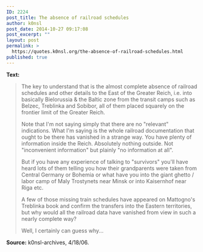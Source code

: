 ```yaml
---
ID: 2224
post_title: The absence of railroad schedules
author: k0nsl
post_date: 2014-10-27 09:17:08
post_excerpt: ""
layout: post
permalink: >
  https://quotes.k0nsl.org/the-absence-of-railroad-schedules.html
published: true
---
```

<strong>Text:</strong>
<blockquote>The key to understand that is the almost complete absence of railroad
schedules and other details to the East of the Greater Reich, i.e. into
basically Bielorussia & the Baltic zone from the transit camps such as
Belzec, Treblinka and Sobibor, all of them placed squarely on the
frontier limit of the Greater Reich.

Note that I'm not saying simply that there are no "relevant"
indications. What I'm saying is the whole railroad documentation that
ought to be there has vanished in a strange way. You have plenty of
information inside the Reich. Absolutely nothing outside. Not
"inconvenient information" but plainly "no information at all".

But if you have any experience of talking to "survivors" you'll have
heard lots of them telling you how their grandparents were taken from
Central Germany or Bohemia or what have you into the giant ghetto /
labor camp of Maly Trostynets near Minsk or into Kaisernhof near Riga
etc.

A few of those missing train schedules have appeared on Mattogno's
Treblinka book and confirm the transfers into the Eastern territories,
but why would all the railroad data have vanished from view in such a
nearly complete way?

Well, I certainly can guess why...</blockquote>

<strong>Source:</strong> k0nsl-archives, 4/18/06.